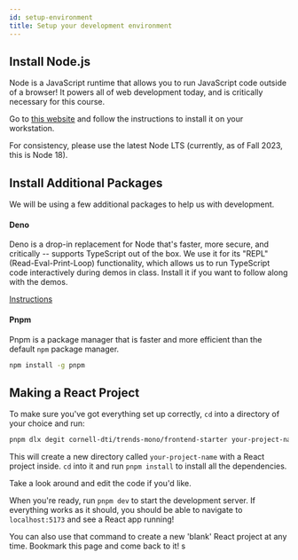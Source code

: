 ```yaml
---
id: setup-environment
title: Setup your development environment
---
```


## Install Node.js

Node is a JavaScript runtime that allows you to run JavaScript code outside of a browser! It powers all of web development today, and is critically necessary for this course.

Go to [this website](https://nodejs.org/en/download/) and follow the instructions to install it on your workstation.

For consistency, please use the latest Node LTS (currently, as of Fall 2023, this is Node 18).

## Install Additional Packages

We will be using a few additional packages to help us with development.

#### Deno

Deno is a drop-in replacement for Node that's faster, more secure, and critically -- supports TypeScript out of the box. We use it for its "REPL" (Read-Eval-Print-Loop) functionality, which allows us to run TypeScript code interactively during demos in class. Install it if you want to follow along with the demos.

[Instructions](https://deno.land/manual@v1.36.1/getting_started/installation)

#### Pnpm

Pnpm is a package manager that is faster and more efficient than the default `npm` package manager.

```bash
npm install -g pnpm
```

## Making a React Project

To make sure you've got everything set up correctly, `cd` into a directory of your choice and run:

```bash
pnpm dlx degit cornell-dti/trends-mono/frontend-starter your-project-name
```

This will create a new directory called `your-project-name` with a React project inside. `cd` into it and run `pnpm install` to install all the dependencies.

Take a look around and edit the code if you'd like.

When you're ready, run `pnpm dev` to start the development server. If everything works as it should, you should be able to navigate to `localhost:5173` and see a React app running!

You can also use that command to create a new 'blank' React project at any time. Bookmark this page and come back to it!
s